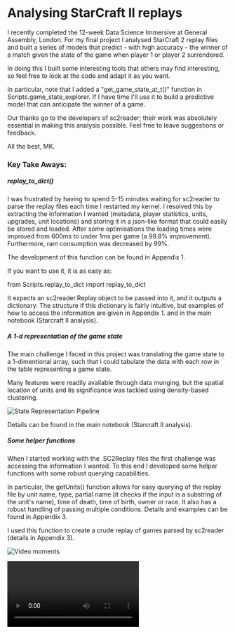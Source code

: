# Analysing StarCraft II replays

I recently completed the 12-week Data Science Immersive at General Assembly, London. For my final project I 
analysed StarCraft 2 replay files and built a series of models that predict - with high accuracy - the winner of a match given the state of the game when player 1 or player 2 surrendered.

In doing this I built some interesting tools that others may find interesting, so feel free to look at the code 
and adapt it as you want.

In particular, note that I added a "get_game_state_at_t()" function in Scripts.game_state_explorer. If I have time I'll use it to build a predictive model that can anticipate the winner of a game.

Our thanks go to the developers of sc2reader; their work was absolutely essential in making this analysis possible.
Feel free to leave suggestions or feedback.

All the best,
MK.

### Key Take Aways:
##### replay_to_dict()

I was frustrated by having to spend 5-15 minutes waiting for sc2reader to parse the replay files each time I restarted my kernel. I resolved this by extracting the information I wanted (metadata, player statistics, units, upgrades, unit locations) and storing it in a json-like format that could easily be stored and loaded. After some optimisations the loading times were improved from 600ms to under 1ms per game (a 99.8% improvement). Furthermore, ram consumption was decreased by 99%.

The development of this function can be found in Appendix 1.

If you want to use it, it is as easy as:

  from Scripts.replay_to_dict import replay_to_dict
  
It expects an sc2reader.Replay object to be passed into it, and it outputs a dictionary. The structure if this dictionary is fairly intuitive, but examples of how to access the information are given in Appendix 1. and in the main notebook (Starcraft II analysis).

##### A 1-d representation of the game state

The main challenge I faced in this project was translating the game state to a 1-dimentional array, such that I could tabulate the data with each row in the table representing a game state.

Many features were readily available through data munging, but the spatial location of units and its significance was tackled using density-based clustering.

![State Representation Pipeline](https://raw.githubusercontent.com/mkleinbort/sc2-replay-analysis/master/Images/Capstone%20Screenshots/Screen%20Shot%202017-09-14%20at%2023.22.20.png)

Details can be found in the main notebook (Starcraft II analysis).

##### Some helper functions

When I started working with the .SC2Replay files the first challenge was accessing the information I wanted. To this end I developed some helper functions with some robust querying capabilities. 

In particular, the getUnits() function allows for easy querying of the replay file by unit name, type, partial name (it checks if the input is a substring of the unit's name), time of death, time of birth, owner or race. It also has a robust handling of passing multiple conditions. Details and examples can be found in Appendix 3.

I used this function to create a crude replay of games parsed by sc2reader (details in Appendix 3).


![Video moments](https://github.com/mkleinbort/sc2-replay-analysis/blob/master/Images/Capstone%20Screenshots/Screen%20Shot%202017-09-13%20at%2012.34.19.png?raw=true)

![Video using getUinits()](https://github.com/mkleinbort/sc2-replay-analysis/blob/master/Images/Video%20of%20Game%20Smooth.mov)
